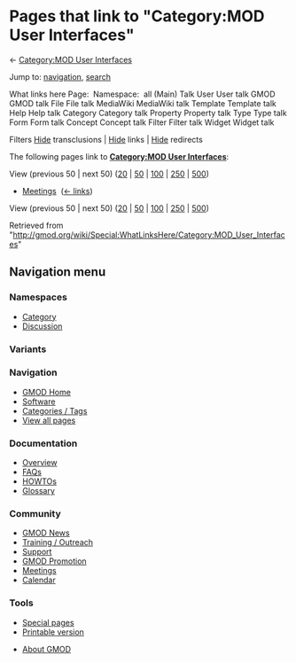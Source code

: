 <div id="mw-page-base" class="noprint">

</div>

<div id="mw-head-base" class="noprint">

</div>

<div id="content" class="mw-body" role="main">

<span id="top"></span>

<div id="mw-js-message" style="display:none;">

</div>



# <span dir="auto">Pages that link to "Category:MOD User Interfaces"</span>

<div id="bodyContent">

<div id="contentSub">

← [Category:MOD User
Interfaces](/wiki/Category:MOD_User_Interfaces "Category:MOD User Interfaces")

</div>

<div id="jump-to-nav" class="mw-jump">

Jump to: [navigation](#mw-navigation), [search](#p-search)

</div>

<div id="mw-content-text">

What links here Page:  Namespace:  all (Main) Talk User User talk GMOD
GMOD talk File File talk MediaWiki MediaWiki talk Template Template talk
Help Help talk Category Category talk Property Property talk Type Type
talk Form Form talk Concept Concept talk Filter Filter talk Widget
Widget talk

Filters
[Hide](/mediawiki/index.php?title=Special:WhatLinksHere/Category:MOD_User_Interfaces&hidetrans=1 "Special:WhatLinksHere/Category:MOD User Interfaces")
transclusions \|
[Hide](/mediawiki/index.php?title=Special:WhatLinksHere/Category:MOD_User_Interfaces&hidelinks=1 "Special:WhatLinksHere/Category:MOD User Interfaces")
links \|
[Hide](/mediawiki/index.php?title=Special:WhatLinksHere/Category:MOD_User_Interfaces&hideredirs=1 "Special:WhatLinksHere/Category:MOD User Interfaces")
redirects

The following pages link to **[Category:MOD User
Interfaces](/wiki/Category:MOD_User_Interfaces "Category:MOD User Interfaces")**:

View (previous 50 \| next 50)
([20](/mediawiki/index.php?title=Special:WhatLinksHere/Category:MOD_User_Interfaces&limit=20 "Special:WhatLinksHere/Category:MOD User Interfaces")
\|
[50](/mediawiki/index.php?title=Special:WhatLinksHere/Category:MOD_User_Interfaces&limit=50 "Special:WhatLinksHere/Category:MOD User Interfaces")
\|
[100](/mediawiki/index.php?title=Special:WhatLinksHere/Category:MOD_User_Interfaces&limit=100 "Special:WhatLinksHere/Category:MOD User Interfaces")
\|
[250](/mediawiki/index.php?title=Special:WhatLinksHere/Category:MOD_User_Interfaces&limit=250 "Special:WhatLinksHere/Category:MOD User Interfaces")
\|
[500](/mediawiki/index.php?title=Special:WhatLinksHere/Category:MOD_User_Interfaces&limit=500 "Special:WhatLinksHere/Category:MOD User Interfaces"))

- [Meetings](/wiki/Meetings "Meetings") ‎
  <span class="mw-whatlinkshere-tools">([←
  links](/mediawiki/index.php?title=Special:WhatLinksHere&target=Meetings "Special:WhatLinksHere"))</span>

View (previous 50 \| next 50)
([20](/mediawiki/index.php?title=Special:WhatLinksHere/Category:MOD_User_Interfaces&limit=20 "Special:WhatLinksHere/Category:MOD User Interfaces")
\|
[50](/mediawiki/index.php?title=Special:WhatLinksHere/Category:MOD_User_Interfaces&limit=50 "Special:WhatLinksHere/Category:MOD User Interfaces")
\|
[100](/mediawiki/index.php?title=Special:WhatLinksHere/Category:MOD_User_Interfaces&limit=100 "Special:WhatLinksHere/Category:MOD User Interfaces")
\|
[250](/mediawiki/index.php?title=Special:WhatLinksHere/Category:MOD_User_Interfaces&limit=250 "Special:WhatLinksHere/Category:MOD User Interfaces")
\|
[500](/mediawiki/index.php?title=Special:WhatLinksHere/Category:MOD_User_Interfaces&limit=500 "Special:WhatLinksHere/Category:MOD User Interfaces"))

</div>

<div class="printfooter">

Retrieved from
"<http://gmod.org/wiki/Special:WhatLinksHere/Category:MOD_User_Interfaces>"

</div>

<div id="catlinks" class="catlinks catlinks-allhidden">

</div>

<div class="visualClear">

</div>

</div>

</div>

<div id="mw-navigation">

## Navigation menu

<div id="mw-head">



<div id="left-navigation">

<div id="p-namespaces" class="vectorTabs" role="navigation"
aria-labelledby="p-namespaces-label">

### Namespaces

- <span id="ca-nstab-category"><a href="/wiki/Category:MOD_User_Interfaces" accesskey="c"
  title="View the category page [c]">Category</a></span>
- <span id="ca-talk"><a
  href="/mediawiki/index.php?title=Category_talk:MOD_User_Interfaces&amp;action=edit&amp;redlink=1"
  accesskey="t"
  title="Discussion about the content page [t]">Discussion</a></span>

</div>

<div id="p-variants" class="vectorMenu emptyPortlet" role="navigation"
aria-labelledby="p-variants-label">

### 

### Variants[](#)

<div class="menu">

</div>

</div>

</div>





</div>

</div>

</div>

<div id="mw-panel">

<div id="p-logo" role="banner">

<a href="/wiki/Main_Page"
style="background-image: url(http://gmod.org/images/GMOD-cogs.png);"
title="Visit the main page"></a>

</div>

<div id="p-Navigation" class="portal" role="navigation"
aria-labelledby="p-Navigation-label">

### Navigation

<div class="body">

- <span id="n-GMOD-Home">[GMOD Home](/wiki/Main_Page)</span>
- <span id="n-Software">[Software](/wiki/GMOD_Components)</span>
- <span id="n-Categories-.2F-Tags">[Categories /
  Tags](/wiki/Categories)</span>
- <span id="n-View-all-pages">[View all
  pages](/wiki/Special:AllPages)</span>

</div>

</div>

<div id="p-Documentation" class="portal" role="navigation"
aria-labelledby="p-Documentation-label">

### Documentation

<div class="body">

- <span id="n-Overview">[Overview](/wiki/Overview)</span>
- <span id="n-FAQs">[FAQs](/wiki/Category:FAQ)</span>
- <span id="n-HOWTOs">[HOWTOs](/wiki/Category:HOWTO)</span>
- <span id="n-Glossary">[Glossary](/wiki/Glossary)</span>

</div>

</div>

<div id="p-Community" class="portal" role="navigation"
aria-labelledby="p-Community-label">

### Community

<div class="body">

- <span id="n-GMOD-News">[GMOD News](/wiki/GMOD_News)</span>
- <span id="n-Training-.2F-Outreach">[Training /
  Outreach](/wiki/Training_and_Outreach)</span>
- <span id="n-Support">[Support](/wiki/Support)</span>
- <span id="n-GMOD-Promotion">[GMOD
  Promotion](/wiki/GMOD_Promotion)</span>
- <span id="n-Meetings">[Meetings](/wiki/Meetings)</span>
- <span id="n-Calendar">[Calendar](/wiki/Calendar)</span>

</div>

</div>

<div id="p-tb" class="portal" role="navigation"
aria-labelledby="p-tb-label">

### Tools

<div class="body">

- <span id="t-specialpages"><a href="/wiki/Special:SpecialPages" accesskey="q"
  title="A list of all special pages [q]">Special pages</a></span>
- <span id="t-print"><a
  href="/mediawiki/index.php?title=Special:WhatLinksHere/Category:MOD_User_Interfaces&amp;printable=yes"
  rel="alternate" accesskey="p"
  title="Printable version of this page [p]">Printable version</a></span>

</div>

</div>

</div>

</div>

<div id="footer" role="contentinfo">

- <span id="footer-places-about">[About
  GMOD](/wiki/GMOD:About "GMOD:About")</span>

<!-- -->






</div>
